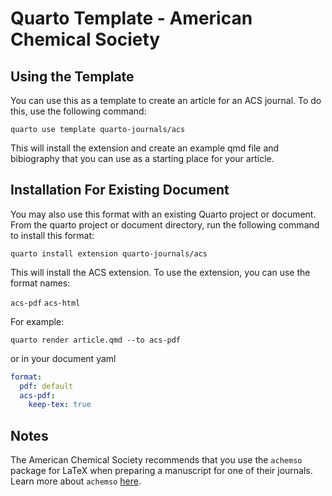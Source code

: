 # Quarto Template - American Chemical Society

## Using the Template

You can use this as a template to create an article for an ACS journal. To do this, use the following command:

```quarto use template quarto-journals/acs```

This will install the extension and create an example qmd file and bibiography that you can use as a starting place for your article.


## Installation For Existing Document

You may also use this format with an existing Quarto project or document. From the quarto project or document directory, run the following command to install this format:

```quarto install extension quarto-journals/acs```

This will install the ACS extension. To use the extension, you can use the format names:

```acs-pdf```
```acs-html```

For example:

```quarto render article.qmd --to acs-pdf```

or in your document yaml

```yaml
format:
  pdf: default
  acs-pdf:
    keep-tex: true    
```

## Notes

The American Chemical Society recommends that you use the `achemso` package for LaTeX when preparing a manuscript for one of their journals. Learn more about `achemso` [here](https://www.ctan.org/tex-archive/macros/latex/contrib/achemso).
